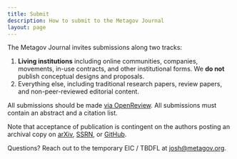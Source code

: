 ```yaml
---
title: Submit
description: How to submit to the Metagov Journal
layout: page
---
```


The Metagov Journal invites submissions along two tracks: 
1. **Living institutions** including online communities, companies, movements, in-use contracts, and other institutional forms. We **do not** publish conceptual designs and proposals.
2. Everything else, including traditional research papers, review papers, and non-peer-reviewed editorial content.

All submissions should be made [via OpenReview](https://openreview.net/group?id=metagov.org/Metagov). All submissions must contain an abstract and a citation list.

Note that acceptance of publication is contingent on the authors posting an archival copy on [arXiv](https://arxiv.org), [SSRN](https://www.ssrn.com), or [GitHub](https://github.com).

Questions? Reach out to the temporary EIC / TBDFL at josh@metagov.org.
